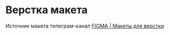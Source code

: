 # Верстка макета
Источник макета телеграм-канал [FIGMA | Макеты для верстки](https://www.figma.com/file/MBrZiijhlzYLXSCLNHi7oq/devisnovik-landing)